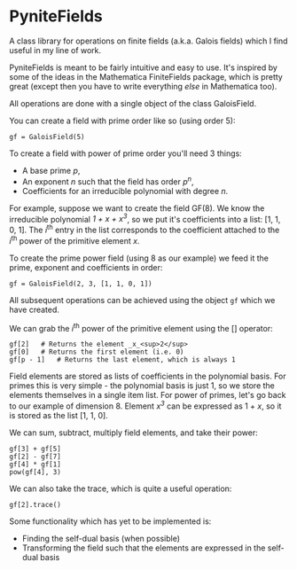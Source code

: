 # PyniteFields
A class library for operations on finite fields (a.k.a. Galois fields) which I find useful in my line of work.

PyniteFields is meant to be fairly intuitive and easy to use. It's inspired by some of the ideas in the Mathematica
FiniteFields package, which is pretty great (except then you have to write everything _else_ in Mathematica too).

All operations are done with a single object of the class GaloisField. 

You can create a field with prime order like so (using order 5):
```
gf = GaloisField(5)
```

To create a field with power of prime order you'll need 3 things:
- A base prime _p_,
- An exponent _n_ such that the field has order _p<sup>n</sup>_,
- Coefficients for an irreducible polynomial with degree _n_.

For example, suppose we want to create the field GF(8). We know the irreducible polynomial
_1 + x + x<sup>3</sup>_, so we put it's coefficients into a list: [1, 1, 0, 1]. The _i_<sup>th</sup>
entry in the list corresponds to the coefficient attached to the _i_<sup>th</sup> power of the primitive element _x_.

To create the prime power field (using 8 as our example) we feed it the prime, exponent and coefficients in order:
```
gf = GaloisField(2, 3, [1, 1, 0, 1])
```


All subsequent operations can be achieved using the object ```gf``` which we have created.

We can grab the _i_<sup>th</sup> power of the primitive element using the [] operator:
```
gf[2]   # Returns the element _x_<sup>2</sup>
gf[0]   # Returns the first element (i.e. 0)
gf[p - 1]   # Returns the last element, which is always 1
```

Field elements are stored as lists of coefficients in the polynomial basis. For primes this
is very simple - the polynomial basis is just 1, so we store the elements themselves in a 
single item list. For power of primes, let's go back
to our example of dimension 8. Element _x<sup>3</sup>_ can be expressed as 1 + _x_, so 
it is stored as the list [1, 1, 0].

We can sum, subtract, multiply field elements, and take their power:
```
gf[3] + gf[5]
gf[2] - gf[7]
gf[4] * gf[1]
pow(gf[4], 3)
```

We can also take the trace, which is quite a useful operation:
```
gf[2].trace()
``` 

Some functionality which has yet to be implemented is:
- Finding the self-dual basis (when possible)
- Transforming the field such that the elements are expressed in the self-dual basis

